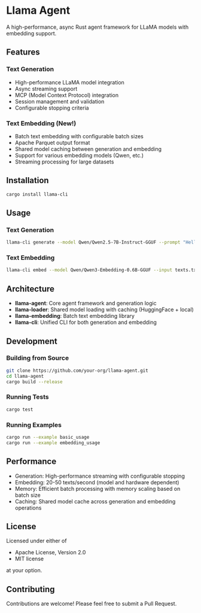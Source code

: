 # Llama Agent

A high-performance, async Rust agent framework for LLaMA models with embedding support.

## Features

### Text Generation
- High-performance LLaMA model integration
- Async streaming support  
- MCP (Model Context Protocol) integration
- Session management and validation
- Configurable stopping criteria

### Text Embedding (New!)
- Batch text embedding with configurable batch sizes
- Apache Parquet output format
- Shared model caching between generation and embedding
- Support for various embedding models (Qwen, etc.)
- Streaming processing for large datasets

## Installation

```bash
cargo install llama-cli
```

## Usage

### Text Generation
```bash
llama-cli generate --model Qwen/Qwen2.5-7B-Instruct-GGUF --prompt "Hello world"
```

### Text Embedding
```bash
llama-cli embed --model Qwen/Qwen3-Embedding-0.6B-GGUF --input texts.txt --output embeddings.parquet
```

## Architecture

- **llama-agent**: Core agent framework and generation logic
- **llama-loader**: Shared model loading with caching (HuggingFace + local)
- **llama-embedding**: Batch text embedding library
- **llama-cli**: Unified CLI for both generation and embedding

## Development

### Building from Source
```bash
git clone https://github.com/your-org/llama-agent.git
cd llama-agent
cargo build --release
```

### Running Tests
```bash
cargo test
```

### Running Examples
```bash
cargo run --example basic_usage
cargo run --example embedding_usage
```

## Performance

- Generation: High-performance streaming with configurable stopping
- Embedding: 20-50 texts/second (model and hardware dependent)
- Memory: Efficient batch processing with memory scaling based on batch size
- Caching: Shared model cache across generation and embedding operations

## License

Licensed under either of

* Apache License, Version 2.0
* MIT license

at your option.

## Contributing

Contributions are welcome! Please feel free to submit a Pull Request.